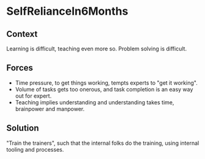 # SelfRelianceIn6Months

## Context
Learning is difficult, teaching even more so. Problem solving is difficult.

## Forces
+ Time pressure, to get things working, tempts experts to "get it working".
+ Volume of tasks gets too onerous, and task completion is an easy way out for expert.
+ Teaching implies understanding and understanding takes time, brainpower and manpower. 

## Solution
"Train the trainers", such that the internal folks do the training, using internal tooling and processes. 
